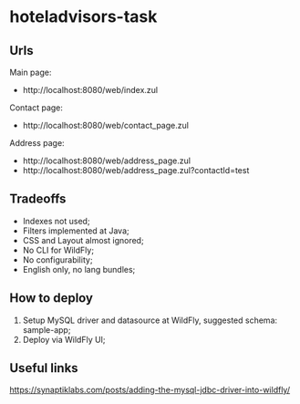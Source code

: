 # hoteladvisors-task

## Urls
Main page:
* http://localhost:8080/web/index.zul

Contact page:
* http://localhost:8080/web/contact_page.zul

Address page: 
* http://localhost:8080/web/address_page.zul
* http://localhost:8080/web/address_page.zul?contactId=test

## Tradeoffs
* Indexes not used;
* Filters implemented at Java;
* CSS and Layout almost ignored;
* No CLI for WildFly;
* No configurability;
* English only, no lang bundles;

## How to deploy
1) Setup MySQL driver and datasource at WildFly, suggested schema: sample-app;
2) Deploy via WildFly UI;

## Useful links
https://synaptiklabs.com/posts/adding-the-mysql-jdbc-driver-into-wildfly/

